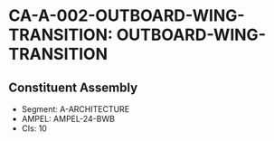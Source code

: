 # CA-A-002-OUTBOARD-WING-TRANSITION: OUTBOARD-WING-TRANSITION

## Constituent Assembly
- Segment: A-ARCHITECTURE
- AMPEL: AMPEL-24-BWB
- CIs: 10
